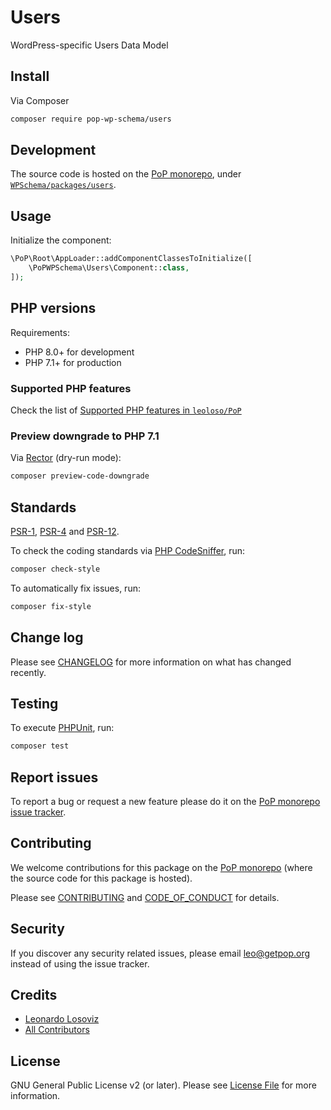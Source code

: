 # Users

<!--
[![Build Status][ico-travis]][link-travis]
[![Quality Score][ico-code-quality]][link-code-quality]
[![Software License][ico-license]](LICENSE.md)
[![Latest Version on Packagist][ico-version]][link-packagist]
[![Coverage Status][ico-scrutinizer]][link-scrutinizer]
[![Total Downloads][ico-downloads]][link-downloads]
-->

WordPress-specific Users Data Model

## Install

Via Composer

``` bash
composer require pop-wp-schema/users
```

## Development

The source code is hosted on the [PoP monorepo](https://github.com/leoloso/PoP), under [`WPSchema/packages/users`](https://github.com/leoloso/PoP/tree/master/layers/WPSchema/packages/users).

## Usage

Initialize the component:

``` php
\PoP\Root\AppLoader::addComponentClassesToInitialize([
    \PoPWPSchema\Users\Component::class,
]);
```

## PHP versions

Requirements:

- PHP 8.0+ for development
- PHP 7.1+ for production

### Supported PHP features

Check the list of [Supported PHP features in `leoloso/PoP`](https://github.com/leoloso/PoP/blob/master/docs/supported-php-features.md)

### Preview downgrade to PHP 7.1

Via [Rector](https://github.com/rectorphp/rector) (dry-run mode):

```bash
composer preview-code-downgrade
```

## Standards

[PSR-1](https://www.php-fig.org/psr/psr-1), [PSR-4](https://www.php-fig.org/psr/psr-4) and [PSR-12](https://www.php-fig.org/psr/psr-12).

To check the coding standards via [PHP CodeSniffer](https://github.com/squizlabs/PHP_CodeSniffer), run:

``` bash
composer check-style
```

To automatically fix issues, run:

``` bash
composer fix-style
```

## Change log

Please see [CHANGELOG](CHANGELOG.md) for more information on what has changed recently.

## Testing

To execute [PHPUnit](https://phpunit.de/), run:

``` bash
composer test
```

## Report issues

To report a bug or request a new feature please do it on the [PoP monorepo issue tracker](https://github.com/leoloso/PoP/issues).

## Contributing

We welcome contributions for this package on the [PoP monorepo](https://github.com/leoloso/PoP) (where the source code for this package is hosted).

Please see [CONTRIBUTING](CONTRIBUTING.md) and [CODE_OF_CONDUCT](CODE_OF_CONDUCT.md) for details.

## Security

If you discover any security related issues, please email leo@getpop.org instead of using the issue tracker.

## Credits

- [Leonardo Losoviz][link-author]
- [All Contributors][link-contributors]

## License

GNU General Public License v2 (or later). Please see [License File](LICENSE.md) for more information.

[ico-version]: https://img.shields.io/packagist/v/pop-wp-schema/users.svg?style=flat-square
[ico-license]: https://img.shields.io/badge/license-GPLv2-brightgreen.svg?style=flat-square
[ico-travis]: https://img.shields.io/travis/pop-wp-schema/users/master.svg?style=flat-square
[ico-scrutinizer]: https://img.shields.io/scrutinizer/coverage/g/pop-wp-schema/users.svg?style=flat-square
[ico-code-quality]: https://img.shields.io/scrutinizer/g/pop-wp-schema/users.svg?style=flat-square
[ico-downloads]: https://img.shields.io/packagist/dt/pop-wp-schema/users.svg?style=flat-square

[link-packagist]: https://packagist.org/packages/pop-wp-schema/users
[link-travis]: https://travis-ci.org/pop-wp-schema/users
[link-scrutinizer]: https://scrutinizer-ci.com/g/pop-wp-schema/users/code-structure
[link-code-quality]: https://scrutinizer-ci.com/g/pop-wp-schema/users
[link-downloads]: https://packagist.org/packages/pop-wp-schema/users
[link-author]: https://github.com/leoloso
[link-contributors]: ../../../../../../contributors
